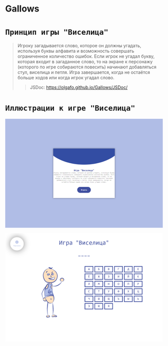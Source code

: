 # Gallows
# `Принцип игры "Виселица"`
> Игроку загадывается слово, которое он должны угадать, используя буквы алфавита и возможность совершать ограниченное количество ошибок. Если игрок не угадал букву, которая входит в загаданное слово, то на экране к персонажу (которого по игре собираются повесить) начинают добавляться стул, виселица и петля. Игра завершается, когда не остаётся больше ходов или когда игрок угадал слово.
>
>>
>> JSDoc: https://olgafo.github.io/Gallows/JSDoc/
# `Иллюстрации к игре "Виселица"`
<div align="center">
  <img src="screenshot//screenshot_0.png" width="750" alt="Стартовая страница"/>
  <p></p>
  <img src="screenshot//screenshot_1.png" width="750" alt="Главная страница"/>
</div>
